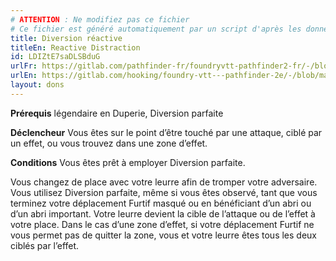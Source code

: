 ```yaml
---
# ATTENTION : Ne modifiez pas ce fichier
# Ce fichier est généré automatiquement par un script d'après les données du module Foundry VTT officiel et de sa traduction
title: Diversion réactive
titleEn: Reactive Distraction
id: LDIZtE7saDLSBduG
urlFr: https://gitlab.com/pathfinder-fr/foundryvtt-pathfinder2-fr/-/blob/master/data/feats/LDIZtE7saDLSBduG.htm
urlEn: https://gitlab.com/hooking/foundry-vtt---pathfinder-2e/-/blob/master/packs/data/feats.db/reactive-distraction.json
layout: dons
---
```

**Prérequis** légendaire en Duperie, Diversion parfaite

**Déclencheur** Vous êtes sur le point d’être touché par une attaque, ciblé par un effet, ou vous trouvez dans une zone d’effet.

**Conditions** Vous êtes prêt à employer Diversion parfaite.

Vous changez de place avec votre leurre afin de tromper votre adversaire. Vous utilisez Diversion parfaite, même si vous êtes observé, tant que vous terminez votre déplacement Furtif masqué ou en bénéficiant d’un abri ou d’un abri important. Votre leurre devient la cible de l’attaque ou de l’effet à votre place. Dans le cas d’une zone d’effet, si votre déplacement Furtif ne vous permet pas de quitter la zone, vous et votre leurre êtes tous les deux ciblés par l’effet.
